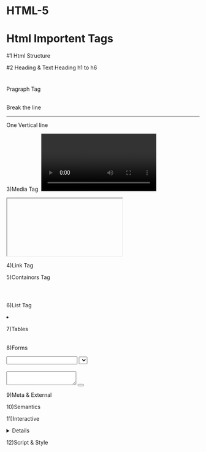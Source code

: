 # HTML-5
# Html Importent Tags
#1 Html Structure
<html lang="en">
<head>
    <meta charset="UTF-8">
    <meta name="viewport" content="width=device-width, initial-scale=1.0">
    <title>Document</title>
</head>
<body>
    
</body>
</html>

#2 Heading & Text
Heading h1 to h6
<h1></h1>
<h2></h2>
<h3></h3>
<h4></h4>
<h5></h5>
<h6></h6>

Pragraph Tag
<p></p>

<span></span>

<br> Break the line
<hr> One Vertical line

3)Media Tag
<img>
<video></video>
<audio></audio>
<iframe></iframe>

4)Link Tag
<a></a>

5)Containors Tag
<div></div>
<section></section>
<article></article>
<main></main>
<aside></aside>
<header></header>
<footer></footer>
<nav></nav>

6)List Tag
<ul></ul>
<ol></ol>
<li></li>

7)Tables 
<table></table>
<tr></tr>
<th></th>
<td></td>

8)Forms
<form action=""></form>
<input type="text">
<label for=""></label>
<select name="" id=""></select>
<option value=""></option>
<textarea name="" id=""></textarea>
<button></button>

9)Meta & External
<meta>
<link rel="stylesheet" href="">
<title></title>

10)Semantics 
<strong></strong>
<em></em>
<mark></mark>
<small></small>
<abbr title=""></abbr>
<cite></cite>

11)Interactive
<details></details>
<summary></summary>

12)Script & Style
<script></script>
<style></style>

